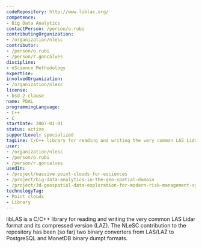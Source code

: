 ```yaml
---
codeRepository: http://www.liblas.org/
competence:
- Big Data Analytics
contactPerson: /person/o.rubi
contributingOrganization:
- /organization/nlesc
contributor:
- /person/o.rubi
- /person/r.goncalves
discipline:
- eScience Methodology
expertise:
involvedOrganization:
- /organization/nlesc
license:
- bsd-2-clause
name: PDAL
programmingLanguage:
- C++
- C
startDate: 2007-01-01
status: active
supportLevel: specialized
tagLine: C/C++ library for reading and writing the very common LAS Lidar format.
user:
- /organization/nlesc
- /person/o.rubi
- /person/r.goncalves
usedIn:
- /project/massive-point-clouds-for-esciences
- /project/big-data-analytics-in-the-geo-spatial-domain
- /project/3d-geospatial-data-exploration-for-modern-risk-management-systems
technologyTag:
- Point clouds
- Library
---
```

libLAS is a C/C++ library for reading and writing the very common LAS Lidar format and its compressed version (LAZ). The NLeSC contribution to the repository has been (so far) two binary converters from LAS/LAZ to PostgreSQL and MonetDB binary dumpt formats.
